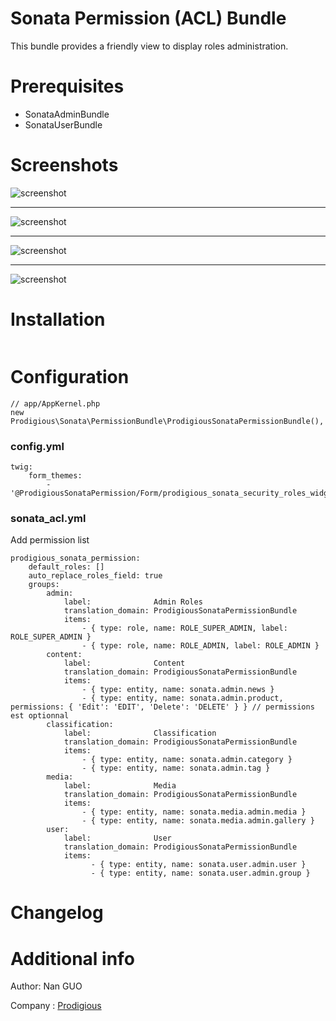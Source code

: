 # Sonata Permission (ACL) Bundle
 
This bundle provides a friendly view to display roles administration.

# Prerequisites
- SonataAdminBundle
- SonataUserBundle

# Screenshots

![screenshot](https://github.com/nan-guo/SonataPermissionBundle/blob/master/Resources/public/imgs/screenshot-1.png)

--------------------------------------------------------------------------------------------------------------------------------------------

![screenshot](https://github.com/nan-guo/SonataPermissionBundle/blob/master/Resources/public/imgs/screenshot-2.png)


--------------------------------------------------------------------------------------------------------------------------------------------

![screenshot](https://github.com/nan-guo/SonataPermissionBundle/blob/master/Resources/public/imgs/screenshot-3.png)


--------------------------------------------------------------------------------------------------------------------------------------------

![screenshot](https://github.com/nan-guo/SonataPermissionBundle/blob/master/Resources/public/imgs/screenshot-4.png)

# Installation

```
```

# Configuration
```
// app/AppKernel.php
new Prodigious\Sonata\PermissionBundle\ProdigiousSonataPermissionBundle(),
```

### config.yml

```
twig:
    form_themes:
        - '@ProdigiousSonataPermission/Form/prodigious_sonata_security_roles_widget.html.twig'

```

### sonata_acl.yml

Add permission list

```
prodigious_sonata_permission:
    default_roles: []
    auto_replace_roles_field: true
    groups:
        admin:
            label:              Admin Roles
            translation_domain: ProdigiousSonataPermissionBundle
            items:
                - { type: role, name: ROLE_SUPER_ADMIN, label: ROLE_SUPER_ADMIN }
                - { type: role, name: ROLE_ADMIN, label: ROLE_ADMIN }
        content:
            label:              Content
            translation_domain: ProdigiousSonataPermissionBundle
            items:
                - { type: entity, name: sonata.admin.news }
                - { type: entity, name: sonata.admin.product, permissions: { 'Edit': 'EDIT', 'Delete': 'DELETE' } } // permissions est optionnal
        classification:
            label:              Classification
            translation_domain: ProdigiousSonataPermissionBundle
            items:
                - { type: entity, name: sonata.admin.category }
                - { type: entity, name: sonata.admin.tag }
        media:
            label:              Media
            translation_domain: ProdigiousSonataPermissionBundle
            items:
                - { type: entity, name: sonata.media.admin.media }
                - { type: entity, name: sonata.media.admin.gallery }
        user:
            label:              User
            translation_domain: ProdigiousSonataPermissionBundle
            items:
                  - { type: entity, name: sonata.user.admin.user }
                  - { type: entity, name: sonata.user.admin.group }
```

# Changelog


# Additional info
Author: Nan GUO
 
Company : [Prodigious](http://www.prodigious.com/)
